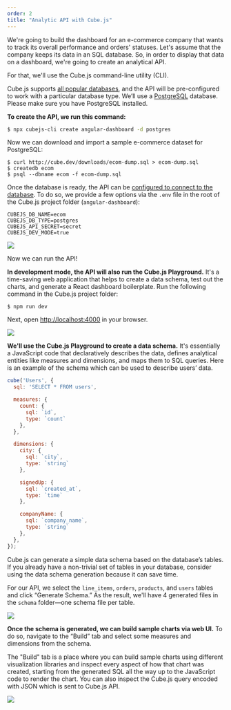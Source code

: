 ```yaml
---
order: 2
title: "Analytic API with Cube.js"
---
```


We're going to build the dashboard for an e-commerce company that wants to track its overall performance and orders' statuses. Let's assume that the company keeps its data in an SQL database. So, in order to display that data on a dashboard, we're going to create an analytical API.

For that, we'll use the Cube.js command-line utility (CLI).

Cube.js supports [all popular databases](https://cube.dev/docs/getting-started#2-connect-to-your-database), and the API will be pre-configured to work with a particular database type. We’ll use a [PostgreSQL](https://www.postgresql.org/) database. Please make sure you have PostgreSQL installed.

**To create the API, we run this command:**

```bash
$ npx cubejs-cli create angular-dashboard -d postgres
```

Now we can download and import a sample e-commerce dataset for PostgreSQL:

```
$ curl http://cube.dev/downloads/ecom-dump.sql > ecom-dump.sql
$ createdb ecom
$ psql --dbname ecom -f ecom-dump.sql
```

Once the database is ready, the API can be [configured to connect to the database](https://cube.dev/docs/connecting-to-the-database#configuring-connection-for-cube-js-cli-created-apps). To do so, we provide a few options via the `.env` file in the root of the Cube.js project folder (`angular-dashboard`):

```
CUBEJS_DB_NAME=ecom
CUBEJS_DB_TYPE=postgres
CUBEJS_API_SECRET=secret
CUBEJS_DEV_MODE=true
```

![](/images/start.gif)

Now we can run the API!

**In development mode, the API will also run the Cube.js Playground.** It's a time-saving web application that helps to create a data schema, test out the charts, and generate a React dashboard boilerplate. Run the following command in the Cube.js project folder:

`$ npm run dev`

Next, open [http://localhost:4000](http://localhost:4000/) in your browser.

![](/images/demo.gif)

**We'll use the Cube.js Playground to create a data schema.** It's essentially a JavaScript code that declaratively describes the data, defines analytical entities like measures and dimensions, and maps them to SQL queries. Here is an example of the schema which can be used to describe users’ data.

```jsx
cube('Users', {
  sql: 'SELECT * FROM users',

  measures: {
    count: {
      sql: `id`,
      type: `count`
    },
  },

  dimensions: {
    city: {
      sql: `city`,
      type: `string`
    },

    signedUp: {
      sql: `created_at`,
      type: `time`
    },

    companyName: {
      sql: `company_name`,
      type: `string`
    },
  },
});
```

Cube.js can generate a simple data schema based on the database’s tables. If you already have a non-trivial set of tables in your database, consider using the data schema generation because it can save time.

For our API, we select the `line_items`, `orders`, `products`, and `users` tables and click “Generate Schema.” As the result, we'll have 4 generated files in the `schema` folder—one schema file per table.

![](/images/image-37.png)

**Once the schema is generated, we can build sample charts via web UI.** To do so, navigate to the “Build” tab and select some measures and dimensions from the schema.

The "Build" tab is a place where you can build sample charts using different visualization libraries and inspect every aspect of how that chart was created, starting from the generated SQL all the way up to the JavaScript code to render the chart. You can also inspect the Cube.js query encoded with JSON which is sent to Cube.js API.

![](/images/image-05.png)

